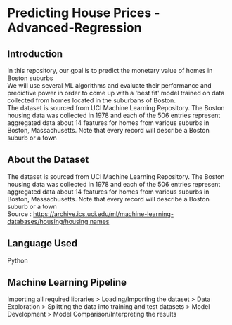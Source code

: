 # Predicting House Prices - Advanced-Regression
## Introduction
In this repository, our goal is to predict the monetary value of homes in Boston suburbs
<br />
We will use several ML algorithms and evaluate their performance and predictive power in order to come up with a 'best fit' model trained on data collected from homes located in the suburbans of Boston. 
<br />The dataset is sourced from UCI Machine Learning Repository. The Boston housing data was collected in 1978 and each of the 506 entries represent aggregated data about 14 features for homes from various suburbs in Boston, Massachusetts. Note that every record will describe a Boston suburb or a town
<br />
## About the Dataset
The dataset is sourced from UCI Machine Learning Repository. The Boston housing data was collected in 1978 and each of the 506 entries represent aggregated data about 14 features for homes from various suburbs in Boston, Massachusetts. Note that every record will describe a Boston suburb or a town
<br />
Source : https://archive.ics.uci.edu/ml/machine-learning-databases/housing/housing.names
<br />
## Language Used
Python
<br />
## Machine Learning Pipeline
Importing all required libraries > Loading/Importing the dataset > Data Exploration > Splitting the data into training and test datasets > Model Development > Model Comparison/Interpreting the results
